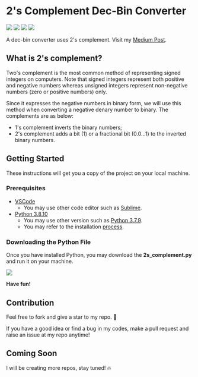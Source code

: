 # 2's Complement Dec-Bin Converter
[![](https://img.shields.io/badge/Code-Python-success?style=flat&logo=Python&logoColor=white)](https://www.python.org/)
[![](https://img.shields.io/badge/License-MIT-informational)](https://opensource.org/licenses/MIT)
[![](https://img.shields.io/badge/Blog-Medium-informational?style=flat&logo=Medium&logoColor=white&color=critical)](https://chkjacky.medium.com/convert-a-negative-decimal-number-with-a-fractional-part-using-2s-complement-in-python-db6b1050e133)
[![](https://img.shields.io/badge/Contributions-Welcome-important)](https://github.com/chihunkhaw/2s-complement-converter)

A dec-bin converter uses 2's complement. Visit my [Medium Post](https://chkjacky.medium.com/convert-a-negative-decimal-number-with-a-fractional-part-using-2s-complement-in-python-db6b1050e133).

## What is 2's complement?
Two's complement is the most common method of representing signed integers on computers. Note that signed integers represent both positive and negative numbers whereas unsigned integers represent non-negative numbers (zero or positive numbers) only.

Since it expresses the negative numbers in binary form, we will use this method when converting a negative denary number to binary. The complements are as below:
- 1's complement inverts the binary numbers;
- 2's complement adds a bit (1) or a fractional bit (0.0…1) to the inverted binary numbers.

## Getting Started
These instructions will get you a copy of the project on your local machine.

### Prerequisites
* [VSCode](https://code.visualstudio.com/download)
    - You may use other code editor such as [Sublime](https://www.sublimetext.com/download).
* [Python 3.8.10](https://www.python.org/downloads/release/python-3810/)
    - You may use other version such as [Python 3.7.9](https://www.python.org/downloads/release/python-379/).
    - You may refer to the installation [process](https://www.youtube.com/watch?v=uDbDIhR76H4).

### Downloading the Python File
Once you have installed Python, you may download the **2s_complement.py** and run it on your machine.

![](https://github.com/chkjacky/2s-complement-converter/blob/main/animated_2s_converter.gif)

**Have fun!**

## Contribution
Feel free to fork and give a star to my repo. 🌟 

If you have a good idea or find a bug in my codes, make a pull request and raise an issue at my repo anytime!

## Coming Soon
I will be creating more repos, stay tuned! 🔥
